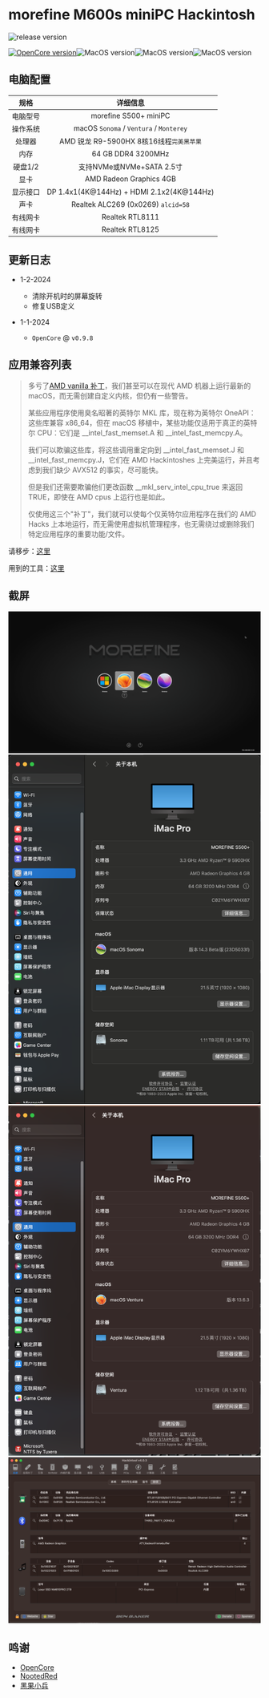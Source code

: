 # morefine M600s miniPC Hackintosh

![release version](https://img.shields.io/github/v/release/htmambo/morefine-S500-Hackintosh?style=for-the-badge) 

[![OpenCore version](https://img.shields.io/badge/OpenCore-0.9.8-informational.svg)](https://github.com/acidanthera/OpenCorePkg)![MacOS version](https://img.shields.io/badge/Sonoma-14.3%2023D5033f-informational.svg)![MacOS version](https://img.shields.io/badge/Ventura-13.6.3%2022G436-informational.svg)![MacOS version](https://img.shields.io/badge/Monterey-12.7.2%2021G1974-informational.svg)

## 电脑配置

|   规格    |                           详细信息                           |
| :------: | :----------------------------------------------------------: |
| 电脑型号  |                    morefine S500+ miniPC                     |
| 操作系统  |           macOS `Sonoma` /  `Ventura` / `Monterey`           |
|  处理器   |           AMD 锐龙 R9-5900HX 8核16线程`完美黑苹果`           |
|   内存   |                      64 GB DDR4 3200MHz                      |
| 硬盘1/2  |                  支持NVMe或NVMe+SATA 2.5寸                   |
|   显卡   |                 AMD Radeon Graphics 4GB                 |
| 显示接口 |   DP 1.4x1(4K@144Hz) + HDMI 2.1x2(4K@144Hz)    |
|   声卡   |               Realtek ALC269 (0x0269) `alcid=58`               |
| 有线网卡 |                      Realtek RTL8111                      |
| 有线网卡 |                      Realtek RTL8125                      |

## 更新日志

- 1-2-2024
  - 清除开机时的屏幕旋转
  - 修复USB定义

- 1-1-2024
  - `OpenCore` @ `v0.9.8`

## 应用兼容列表

> 多亏了[AMD vanilla 补丁](https://github.com/AMD-OSX/AMD_Vanilla)，我们甚至可以在现代 AMD 机器上运行最新的 macOS，而无需创建自定义内核，但仍有一些警告。
> 
> 某些应用程序使用臭名昭著的英特尔 MKL 库，现在称为英特尔 OneAPI：这些库兼容 x86_64，但在 macOS 移植中，某些功能仅适用于真正的英特尔 CPU：它们是 __intel_fast_memset.A 和 __intel_fast_memcpy.A。
> 
> 我们可以欺骗这些库，将这些调用重定向到 __intel_fast_memset.J 和 __intel_fast_memcpy.J，它们在 AMD Hackintoshes 上完美运行，并且考虑到我们缺少 AVX512 的事实，尽可能快。
> 
> 但是我们还需要欺骗他们更改函数 __mkl_serv_intel_cpu_true 来返回 TRUE，即使在 AMD cpus 上运行也是如此。
> 
> 仅使用这三个"补丁"，我们就可以使每个仅英特尔应用程序在我们的 AMD Hacks 上本地运行，而无需使用虚拟机管理程序，也无需绕过或删除我们特定应用程序的重要功能/文件。

请移步：[这里](https://www.macos86.it/topic/5479-amd-new-applications-life/)

用到的工具：[这里](https://github.com/NyaomiDEV/AMDFriend)

## 截屏

![boot](ScreenShots/boot.png)
![About_for_Sonoma](ScreenShots/About_for_Sonoma.png)
![About_for_Ventura](ScreenShots/About_for_Ventura.png)
![Hackintool_Misc](ScreenShots/Hackintool_Misc.png)

## 鸣谢

- [OpenCore](https://github.com/acidanthera/OpenCorePkg)
- [NootedRed](https://github.com/ChefKissInc/NootedRed)
- [黑果小兵](https://blog.daliansky.net)
